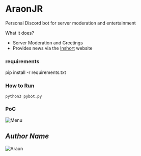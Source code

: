 # AraonJR
 Personal Discord bot for server moderation and entertainment 

What it does?
* Server Moderation and Greetings
* Provides news via the [Inshort](https://inshorts.com/en/read) website

### requirements
pip install -r requirements.txt


### How to Run

```
python3 pybot.py
```

### PoC
![Menu](https://ibb.co/GHnwXYn)

## *Author Name*
![Araon](https://github.com/Araon)

